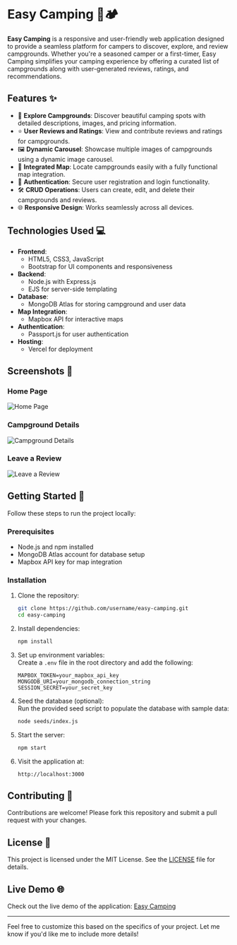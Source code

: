 
# Easy Camping 🌲🏕️  

**Easy Camping** is a responsive and user-friendly web application designed to provide a seamless platform for campers to discover, explore, and review campgrounds. Whether you're a seasoned camper or a first-timer, Easy Camping simplifies your camping experience by offering a curated list of campgrounds along with user-generated reviews, ratings, and recommendations.

## Features ✨  

- 🌟 **Explore Campgrounds**: Discover beautiful camping spots with detailed descriptions, images, and pricing information.  
- ⭐ **User Reviews and Ratings**: View and contribute reviews and ratings for campgrounds.  
- 🖼️ **Dynamic Carousel**: Showcase multiple images of campgrounds using a dynamic image carousel.  
- 📍 **Integrated Map**: Locate campgrounds easily with a fully functional map integration.  
- 🔐 **Authentication**: Secure user registration and login functionality.  
- 🛠️ **CRUD Operations**: Users can create, edit, and delete their campgrounds and reviews.  
- 🌐 **Responsive Design**: Works seamlessly across all devices.  

## Technologies Used 💻  

- **Frontend**:  
  - HTML5, CSS3, JavaScript  
  - Bootstrap for UI components and responsiveness  
- **Backend**:  
  - Node.js with Express.js  
  - EJS for server-side templating  
- **Database**:  
  - MongoDB Atlas for storing campground and user data  
- **Map Integration**:  
  - Mapbox API for interactive maps  
- **Authentication**:  
  - Passport.js for user authentication  
- **Hosting**:  
  - Vercel for deployment  

## Screenshots 📸  

### Home Page  
![Home Page]([https://drive.google.com/file/d/11k42u5EzZxSazfJC6s1X547qcLgu8id4/view?usp=sharing](https://imgur.com/a/CaoVjxX))  

### Campground Details  
![Campground Details](https://via.placeholder.com/800x400)  

### Leave a Review  
![Leave a Review](https://via.placeholder.com/800x400)  

## Getting Started 🚀  

Follow these steps to run the project locally:  

### Prerequisites  
- Node.js and npm installed  
- MongoDB Atlas account for database setup  
- Mapbox API key for map integration  

### Installation  

1. Clone the repository:  
   ```bash
   git clone https://github.com/username/easy-camping.git
   cd easy-camping
   ```  

2. Install dependencies:  
   ```bash
   npm install
   ```  

3. Set up environment variables:  
   Create a `.env` file in the root directory and add the following:  
   ```env
   MAPBOX_TOKEN=your_mapbox_api_key  
   MONGODB_URI=your_mongodb_connection_string  
   SESSION_SECRET=your_secret_key  
   ```  

4. Seed the database (optional):  
   Run the provided seed script to populate the database with sample data:  
   ```bash
   node seeds/index.js
   ```  

5. Start the server:  
   ```bash
   npm start
   ```  

6. Visit the application at:  
   ```  
   http://localhost:3000  
   ```  

## Contributing 🤝  

Contributions are welcome! Please fork this repository and submit a pull request with your changes.  

## License 📜  

This project is licensed under the MIT License. See the [LICENSE](LICENSE) file for details.  

## Live Demo 🌐  

Check out the live demo of the application: [Easy Camping](https://easy-camping.vercel.app/)  

---

Feel free to customize this based on the specifics of your project. Let me know if you'd like me to include more details!
